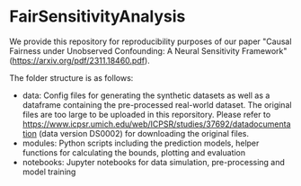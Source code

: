 # FairSensitivityAnalysis

We provide this repository for reproducibility purposes of our paper "Causal Fairness under Unobserved Confounding: A Neural Sensitivity Framework" (https://arxiv.org/pdf/2311.18460.pdf).

The folder structure is as follows:
- data: Config files for generating the synthetic datasets as well as a dataframe containing the pre-processed real-world dataset. The original files are too large to be uploaded in this reporsitory. Please refer to https://www.icpsr.umich.edu/web/ICPSR/studies/37692/datadocumentation (data version DS0002) for downloading the original files.
- modules: Python scripts including the prediction models, helper functions for calculating the bounds, plotting and evaluation
- notebooks: Jupyter notebooks for data simulation, pre-processing and model training